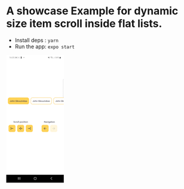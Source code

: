 # A showcase Example for dynamic size item scroll inside flat lists.


- Install deps : `yarn`
- Run the app: `expo start`

![GIF example](https://github.com/gkouziik/dynamic_size_item_scroll_inside_flatlist/blob/master/gif/Screen_Recording_20230708_160540_Expo_Go_AdobeExpress.gif)
